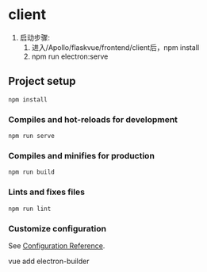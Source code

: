 # client

1. 启动步骤:
    1. 进入/Apollo/flaskvue/frontend/client后，npm install
    2. npm run electron:serve


## Project setup
```
npm install
```

### Compiles and hot-reloads for development
```
npm run serve
```

### Compiles and minifies for production
```
npm run build
```

### Lints and fixes files
```
npm run lint
```

### Customize configuration
See [Configuration Reference](https://cli.vuejs.org/config/).

vue add electron-builder







